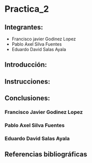 # Practica_2
## Integrantes:  
- Francisco javier Godinez Lopez
- Pablo Axel Silva Fuentes
- Eduardo David Salas Ayala
## Introducción:  
## Instrucciones:  
## Conclusiones:  
### Francisco Javier Godinez Lopez
### Pablo Axel Silva Fuentes  
### Eduardo David Salas Ayala
## Referencias bibliográficas
